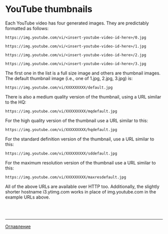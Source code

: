 # YouTube thumbnails

Each YouTube video has four generated images. They are predictably formatted as follows:

`https://img.youtube.com/vi/<insert-youtube-video-id-here>/0.jpg`
  
`https://img.youtube.com/vi/<insert-youtube-video-id-here>/1.jpg`
  
`https://img.youtube.com/vi/<insert-youtube-video-id-here>/2.jpg`
  
`https://img.youtube.com/vi/<insert-youtube-video-id-here>/3.jpg`

  
The first one in the list is a full size image and others are thumbnail images. The default thumbnail image (i.e., one of 1.jpg, 2.jpg, 3.jpg) is:
```
https://img.youtube.com/vi/XXXXXXXXX/default.jpg
```

There is also a medium quality version of the thumbnail, using a URL similar to the HQ:
```
https://img.youtube.com/vi/XXXXXXXXX/mqdefault.jpg
```

For the high quality version of the thumbnail use a URL similar to this:
```
https://img.youtube.com/vi/XXXXXXXXX/hqdefault.jpg
```

For the standard definition version of the thumbnail, use a URL similar to this:
```
https://img.youtube.com/vi/XXXXXXXXX/sddefault.jpg
```

For the maximum resolution version of the thumbnail use a URL similar to this:
```
https://img.youtube.com/vi/XXXXXXXXX/maxresdefault.jpg
```

All of the above URLs are available over HTTP too. Additionally, the slightly shorter hostname i3.ytimg.com works in place of img.youtube.com in the example URLs above.

<br>
<br>

---

[Оглавление](https://github.com/LexDonowan/DevTips/blob/main/HTML%20Tricks/README.md)
